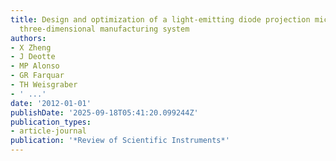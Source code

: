 ```yaml
---
title: Design and optimization of a light-emitting diode projection micro-stereolithography
  three-dimensional manufacturing system
authors:
- X Zheng
- J Deotte
- MP Alonso
- GR Farquar
- TH Weisgraber
- ' ...'
date: '2012-01-01'
publishDate: '2025-09-18T05:41:20.099244Z'
publication_types:
- article-journal
publication: '*Review of Scientific Instruments*'
---
```

